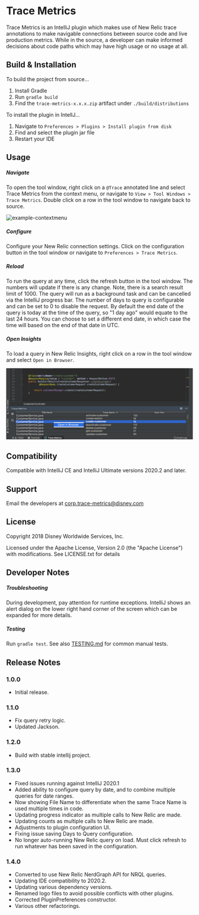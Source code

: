 # Trace Metrics

Trace Metrics is an IntelliJ plugin which makes use of New Relic trace annotations to make navigable connections 
between source code and live production metrics. While in the source, a developer can make informed decisions about 
code paths which may have high usage or no usage at all. 


## Build & Installation

To build the project from source... 

1. Install Gradle
1. Run `gradle build` 
1. Find the `trace-metrics-x.x.x.zip` artifact under `./build/distributions`

To install the plugin in IntellJ...

1. Navigate to `Preferences > Plugins > Install plugin from disk`
1. Find and select the plugin jar file
1. Restart your IDE

## Usage

##### Navigate

To open the tool window, right click on a `@Trace` annotated line and select Trace Metrics from the context menu, or 
navigate to `View > Tool Windows > Trace Metrics`. Double click on a row in the tool window to navigate back to source.

<img width="600" alt="example-contextmenu" src="https://raw.githubusercontent.com/disney/trace-metrics-intellij-plugin/master/example/example-contextmenu.png">

##### Configure

Configure your New Relic connection settings. Click on the configuration button in the tool window or navigate to 
`Preferences > Trace Metrics`. 

##### Reload

To run the query at any time, click the refresh button in the tool window. The numbers will update if there is any 
change. Note, there is a search result limit of 1000. The query will run as a background task and can be cancelled via 
the IntelliJ progress bar. The number of days to query is configurable and can be set to 0 to disable the request.
By default the end date of the query is today at the time of the query, so "1 day ago" would equate to the last 24 hours.
You can choose to set a different end date, in which case the time will based on the end of that date in UTC.  

##### Open Insights

To load a query in New Relic Insights, right click on a row in the tool window and select `Open in Browser`.

<img width="600" alt="example-toolwindow" src="https://raw.githubusercontent.com/disney/trace-metrics-intellij-plugin/master/example/example-toolwindow.png">

## Compatibility

Compatible with IntelliJ CE and IntelliJ Ultimate versions 2020.2 and later. 

## Support

Email the developers at [corp.trace-metrics@disney.com](mailto:corp.trace-metrics@disney.com)
 
## License
Copyright 2018 Disney Worldwide Services, Inc.

Licensed under the Apache License, Version 2.0 (the "Apache License") with modifications. See LICENSE.txt for details

## Developer Notes


##### Troubleshooting

During development, pay attention for runtime exceptions. IntelliJ shows an alert dialog on the lower right hand corner 
of the screen which can be expanded for more details. 

##### Testing
Run `gradle test`. See also [TESTING.md](TESTING.md) for common manual tests. 


## Release Notes

### 1.0.0

 * Initial release.
 
### 1.1.0

 * Fix query retry logic.
 * Updated Jackson.
 
### 1.2.0

 * Build with stable intellij project.
 
### 1.3.0

 * Fixed issues running against IntelliJ 2020.1
 * Added ability to configure query by date, and to combine multiple queries for date ranges.
 * Now showing File Name to differentiate when the same Trace Name is used multiple times in code.
 * Updating progress indicator as multiple calls to New Relic are made.
 * Updating counts as multiple calls to New Relic are made.
 * Adjustments to plugin configuration UI.
 * Fixing issue saving Days to Query configuration.
 * No longer auto-running New Relic query on load.  Must click refresh to run whatever has been saved in the configuration.

### 1.4.0

 * Converted to use New Relic NerdGraph API for NRQL queries.
 * Updating IDE compatibility to 2020.2.
 * Updating various dependency versions.
 * Renamed logo files to avoid possible conflicts with other plugins.
 * Corrected PluginPreferences constructor.
 * Various other refactorings.


